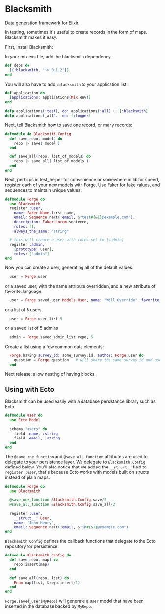 Blacksmith
==========

Data generation framework for Elixir.

In testing, sometimes it's useful to create records in the form of maps. Blacksmith makes it easy.

First, install Blacksmith:

In your mix.exs file, add the blacksmith dependency:

~~~elixir
def deps do
  [{:blacksmith, "~> 0.1.2"}]
end
~~~

You will also have to add `:blacksmith` to your application list:

~~~elixir
def application do
  [applications: applications(Mix.env)]
end

defp applications(:test), do: applications(:all) ++ [:blacksmith]
defp applications(_all),  do: [:logger]
~~~

Next, tell Blacksmith how to save one record, or many records:

~~~elixir
defmodule do Blacksmith.Config
  def save(repo, model) do
    repo |> save( model )
  end

  def save_all(repo, list_of_models) do
    repo |> save_all( list_of_models )
  end
end
~~~

Next, perhaps in test_helper for convenience or somewhere in lib for speed, register each of your new models with Forge. Use [Faker](https://github.com/igas/faker) for fake values, and sequences to maintain unique values:

~~~elixir
defmodule Forge do
  use Blacksmith
  register :user,
    name: Faker.Name.first_name,
    email: Sequence.next(:email, &"test#{&1}@example.com"),
    description: Faker.Lorem.sentence,
    roles: [],
    always_the_same: "string"

  # this will create a user with roles set to [:admin]
  register :admin,
    [prototype: user],
    roles: ["admin"]
end
~~~

Now you can create a user, generating all of the default values:

~~~elixir
  user = Forge.user
~~~

or a saved user, with the name attribute overridden, and a new attribute of favorite_language:

~~~elixir
  user = Forge.saved_user Models.User, name: "Will Override", favorite_language: "Elixir"
~~~

or a list of 5 users

~~~elixir
  user = Forge.user_list 5
~~~

or a saved list of 5 admins

~~~elixir
  admin = Forge.saved_admin_list repo, 5
~~~

Create a list using a few common data elements:

~~~elixir
  Forge.having survey_id: some_survey.id, author: Forge.user do
    question = Forge.question   # will share the same survey id and user from above
  end
~~~

Next release: allow nesting of having blocks.

## Using with Ecto

Blacksmith can be used easily with a database persistance library such as Ecto.

~~~elixir
defmodule User do
  use Ecto.Model

  schema "users" do
    field :name, :string
    field :email, :string
  end
end
~~~

The `@save_one_function` and `@save_all_function` attributes are used to delegate to your persistence layer. We delegate to `Blacksmith.Config` defined below. You'll also notice that we added the `__struct__` field to `register :user`, that's because Ecto works with models built on structs instead of plain maps.

~~~elixir
defmodule Forge do
  use Blacksmith

  @save_one_function &Blacksmith.Config.save/2
  @save_all_function &Blacksmith.Config.save_all/2

  register :user,
    __struct__: User,
    name: "John Henry",
    email: Sequence.next(:email, &"jh#{&1}@example.com")
end
~~~

`Blacksmith.Config` defines the callback functions that delegate to the Ecto repository for persistence.

~~~elixir
defmodule Blacksmith.Config do
  def save(repo, map) do
    repo.insert(map)
  end

  def save_all(repo, list) do
    Enum.map(list, &repo.insert/1)
  end
end
~~~

`Forge.saved_user(MyRepo)` will generate a `User` model that have been inserted in the database backed by `MyRepo`.
